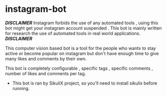 # instagram-bot

***DISCLAIMER***
Instagram forbids the use of any automated tools , 
using this bot might get your instagram account suspended .
This bot is mainly written for research the use of automated tools in real world applications.
***DISCLAIMER***


This computer vision based bot is a tool for the people who wants to stay active or become popular on instagram
but don't have enough time to give many likes and comments by their own.

This bot is completely configurable , specific tags , specific comments , number of likes and comments per tag.

* This bot is ran by SikuliX project, so you'll need to install sikulix before running. 
